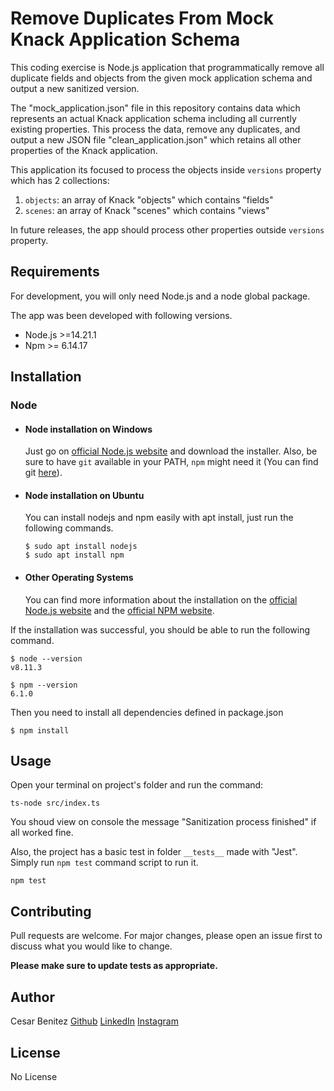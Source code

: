 # Remove Duplicates From Mock Knack Application Schema

This coding exercise is Node.js application that programmatically remove all duplicate fields and objects from the given mock application schema and output a new sanitized version.

The "mock_application.json" file in this repository contains data which represents an actual Knack application 
schema including all currently existing properties. This process the data, remove any duplicates, 
and output a new JSON file "clean_application.json" which retains all other properties of the Knack application.

This application its focused to process the objects inside `versions` property which has 2 collections:
1. `objects`: an array of Knack "objects" which contains "fields"
2. `scenes`: an array of Knack "scenes" which contains "views"

In future releases, the app should process other properties outside `versions` property.

## Requirements

For development, you will only need Node.js and a node global package.

The app was been developed with following versions.
- Node.js >=14.21.1
- Npm >= 6.14.17


## Installation

### Node
- #### Node installation on Windows

  Just go on [official Node.js website](https://nodejs.org/) and download the installer.
  Also, be sure to have `git` available in your PATH, `npm` might need it (You can find git [here](https://git-scm.com/)).

- #### Node installation on Ubuntu

  You can install nodejs and npm easily with apt install, just run the following commands.

      $ sudo apt install nodejs
      $ sudo apt install npm

- #### Other Operating Systems
  You can find more information about the installation on the [official Node.js website](https://nodejs.org/) and the [official NPM website](https://npmjs.org/).

If the installation was successful, you should be able to run the following command.

    $ node --version
    v8.11.3

    $ npm --version
    6.1.0

Then you need to install all dependencies defined in package.json

    $ npm install


## Usage

Open your terminal on project's folder and run the command:

```
ts-node src/index.ts

```

You shoud view on console the message "Sanitization process finished" if all worked fine. 

Also, the project has a basic test in folder `__tests__` made with "Jest". Simply run `npm test` command script to run it.

```
npm test
```

## Contributing

Pull requests are welcome. For major changes, please open an issue first
to discuss what you would like to change.

__Please make sure to update tests as appropriate.__

## Author
Cesar Benitez
[Github](https://github.com/hymanoide)
[LinkedIn](https://www.linkedin.com/in/cesar-benitez-losada)
[Instagram](https://www.instagram.com/hymanoide/)



## License

No License 


